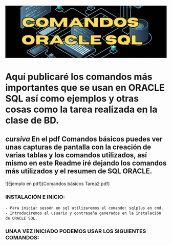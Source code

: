 ![](./Media_BD/COMANDOS.gif)

# Aquí publicaré los comandos más importantes que se usan en ORACLE SQL así como ejemplos y otras cosas como la tarea realizada en la clase de BD.

## *cursiva* En el pdf Comandos básicos puedes ver unas capturas de pantalla con la creación de varias tablas y los comandos utilizados, así mismo en este Readme iré dejando los comandos más utilizados y el resumen de SQL ORACLE.
  ![Ejemplo en pdf](Comandos básicos Tarea2.pdf)


  ### INSTALACIÓN E INICIO:
    - Para iniciar sesoón en sql utilizaremos el comando: sqlplus en cmd.
    - Introduciremos el usuario y contraseña generados en la instalación de ORACLE SQL.

  ### UNAA VEZ INICIADO PODEMOS USAR LOS SIGUIENTES COMANDOS:
  
    

